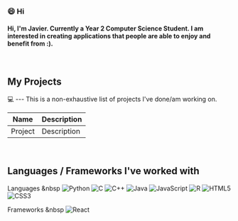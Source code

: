 ### 😄 Hi
#### Hi, I'm Javier. Currently a Year 2 Computer Science Student. I am interested in creating applications that people are able to enjoy and benefit from :).
<br />

<h2>My Projects</h2> 💻
---
This is a non-exhaustive list of projects I've done/am working on.

Name | Description
---|---
Project|Description



</br>
<h2>Languages / Frameworks I've worked with </h2>

<span>Languages</span>
&nbsp
![Python](https://img.shields.io/badge/python-3670A0?style=for-the-badge&logo=python&logoColor=ffdd54)
![C](https://img.shields.io/badge/c-%2300599C.svg?style=for-the-badge&logo=c&logoColor=white)
![C++](https://img.shields.io/badge/c++-%2300599C.svg?style=for-the-badge&logo=c%2B%2B&logoColor=white)
![Java](https://img.shields.io/badge/java-%23ED8B00.svg?style=for-the-badge&logo=java&logoColor=white)
![JavaScript](https://img.shields.io/badge/javascript-%23323330.svg?style=for-the-badge&logo=javascript&logoColor=%23F7DF1E)
![R](https://img.shields.io/badge/r-%23276DC3.svg?style=for-the-badge&logo=r&logoColor=white)
![HTML5](https://img.shields.io/badge/html5-%23E34F26.svg?style=for-the-badge&logo=html5&logoColor=white)
![CSS3](https://img.shields.io/badge/css3-%231572B6.svg?style=for-the-badge&logo=css3&logoColor=white)

<span>Frameworks</span>
&nbsp
![React](https://img.shields.io/badge/react-%2320232a.svg?style=for-the-badge&logo=react&logoColor=%2361DAFB)
